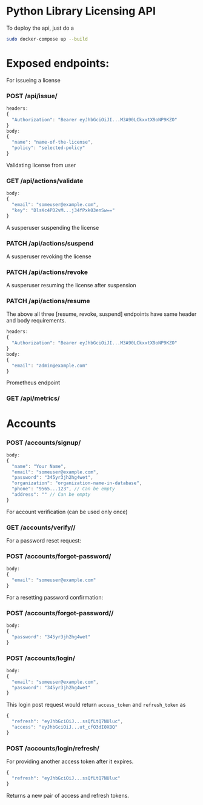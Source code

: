 # Python Library Licensing API

To deploy the api, just do a 
```bash
sudo docker-compose up --build
```

# Exposed endpoints:  

For issueing a license  
### POST /api/issue/
```javascript
headers:
{ 
  "Authorization": "Bearer eyJhbGciOiJI...M3A90LCkxxtX9oNP9KZO"
}
body:
{ 
  "name": "name-of-the-license", 
  "policy": "selected-policy"
}
```

Validating license from user
### GET /api/actions/validate
  
```javascript
body:
{ 
  "email": "someuser@example.com", 
  "key": "DlsKc4PD2vM...j34fPxk03enSw=="
}
```

A susperuser suspending the license
### PATCH /api/actions/suspend

A susperuser revoking the license
### PATCH /api/actions/revoke

A susperuser resuming the license after suspension
### PATCH /api/actions/resume
The above all three [resume, revoke, suspend] endpoints have same header and body requirements.
```javascript
headers:
{ 
  "Authorization": "Bearer eyJhbGciOiJI...M3A90LCkxxtX9oNP9KZO"
}
body:
{ 
  "email": "admin@example.com"
}
```
Prometheus endpoint
### GET /api/metrics/


# Accounts
### POST /accounts/signup/
```javascript
body: 
{ 
  "name": "Your Name", 
  "email": "someuser@example.com", 
  "password": "345yr3jh2hg4wet", 
  "organization": "organization-name-in-database", 
  "phone": "9565...123", // Can be empty 
  "address": "" // Can be empty
}
```

For account verification (can be used only once)
### GET /accounts/verify/<token>/


For a password reset request:
### POST /accounts/forgot-password/
```javascript
body: 
{
  "email": "someuser@example.com"
}
```
For a resetting password confirmation:
### POST /accounts/forgot-password/<token>/
```javascript
body: 
{
  "password": "345yr3jh2hg4wet"
}
```

### POST /accounts/login/
```javascript
body: 
{
  "email": "someuser@example.com",
  "password": "345yr3jh2hg4wet"
}
```
This login post request would return ```access_token``` and ```refresh_token``` as
```javascript
{
  "refresh": "eyJhbGciOiJ...ssQfLtQ7NUluc",
  "access": "eyJhbGciOiJ...ut_cfO3dI0XBQ"
}
```

### POST /accounts/login/refresh/
For providing another access token after it expires.
```javascript
{
  "refresh": "eyJhbGciOiJ...ssQfLtQ7NUluc"
}
```
Returns a new pair of access and refresh tokens.

